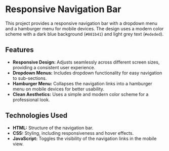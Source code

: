 # Responsive Navigation Bar

This project provides a responsive navigation bar with a dropdown menu and a hamburger menu for mobile devices. The design uses a modern color scheme with a dark blue background (`#081b41`) and light grey text (`#ededed`).

## Features

- **Responsive Design:** Adjusts seamlessly across different screen sizes, providing a consistent user experience.
- **Dropdown Menus:** Includes dropdown functionality for easy navigation to sub-sections.
- **Hamburger Menu:** Collapses the navigation links into a hamburger menu on mobile devices for better usability.
- **Clean Aesthetics:** Uses a simple and modern color scheme for a professional look.

## Technologies Used

- **HTML:** Structure of the navigation bar.
- **CSS:** Styling, including responsiveness and hover effects.
- **JavaScript:** Toggles the visibility of the navigation links in the mobile view.
